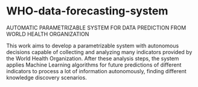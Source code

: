 # WHO-data-forecasting-system

AUTOMATIC PARAMETRIZABLE SYSTEM FOR DATA PREDICTION FROM WORLD HEALTH ORGANIZATION

This work aims to develop a parametrizable system with autonomous decisions capable of collecting and analyzing many indicators provided by the World Health Organization. After these analysis steps, the system applies Machine Learning algorithms for future predictions of different indicators to process a lot of information autonomously, finding different knowledge discovery scenarios.

